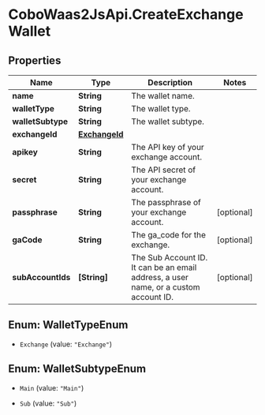 # CoboWaas2JsApi.CreateExchangeWallet

## Properties

Name | Type | Description | Notes
------------ | ------------- | ------------- | -------------
**name** | **String** | The wallet name. | 
**walletType** | **String** | The wallet type. | 
**walletSubtype** | **String** | The wallet subtype. | 
**exchangeId** | [**ExchangeId**](ExchangeId.md) |  | 
**apikey** | **String** | The API key of your exchange account. | 
**secret** | **String** | The API secret of your exchange account. | 
**passphrase** | **String** | The passphrase of your exchange account. | [optional] 
**gaCode** | **String** | The ga_code for the exchange. | [optional] 
**subAccountIds** | **[String]** | The Sub Account ID. It can be an email address, a user name, or a custom account ID. | [optional] 



## Enum: WalletTypeEnum


* `Exchange` (value: `"Exchange"`)





## Enum: WalletSubtypeEnum


* `Main` (value: `"Main"`)

* `Sub` (value: `"Sub"`)




